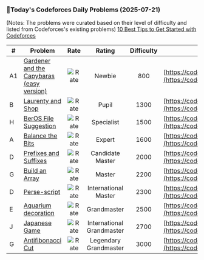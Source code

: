 ### 🌟Today's Codeforces Daily Problems (2025-07-21)
(Notes: The problems were curated based on their level of difficulty and listed from Codeforces's existing problems)
[10 Best Tips to Get Started with Codeforces](https://github.com/ika9810/Codeforces-Daily-Problems/blob/main/10%20Best%20Tips%20to%20Get%20Started%20with%20Codeforces.md)

| # | Problem | Rate| Rating | Difficulty | Contest |
|---| ----- | :--------: | :----------: | :----------: | ---------- |
|A1|[Gardener and the Capybaras (easy version)](https://codeforces.com/contest/1775/problem/A1)|![Rate](https://img.shields.io/badge/Newbie-800-lightgrey)|Newbie|800|[https://codeforces.com/contest/1775](https://codeforces.com/contest/1775)|
|B|[Laurenty and Shop](https://codeforces.com/contest/586/problem/B)|![Rate](https://img.shields.io/badge/Pupil-1300-brightgreen)|Pupil|1300|[https://codeforces.com/contest/586](https://codeforces.com/contest/586)|
|H|[BerOS File Suggestion](https://codeforces.com/contest/1070/problem/H)|![Rate](https://img.shields.io/badge/Specialist-1500-9cf)|Specialist|1500|[https://codeforces.com/contest/1070](https://codeforces.com/contest/1070)|
|A|[Balance the Bits](https://codeforces.com/contest/1503/problem/A)|![Rate](https://img.shields.io/badge/Expert-1600-blue)|Expert|1600|[https://codeforces.com/contest/1503](https://codeforces.com/contest/1503)|
|D|[Prefixes and Suffixes](https://codeforces.com/contest/432/problem/D)|![Rate](https://img.shields.io/badge/Candidate%20Master-2000-blueviolet)|Candidate Master|2000|[https://codeforces.com/contest/432](https://codeforces.com/contest/432)|
|G|[Build an Array](https://codeforces.com/contest/2114/problem/G)|![Rate](https://img.shields.io/badge/Master-2200-orange)|Master|2200|[https://codeforces.com/contest/2114](https://codeforces.com/contest/2114)|
|D|[Perse-script](https://codeforces.com/contest/72/problem/D)|![Rate](https://img.shields.io/badge/International%20Master-2300-orange)|International Master|2300|[https://codeforces.com/contest/72](https://codeforces.com/contest/72)|
|E|[Aquarium decoration](https://codeforces.com/contest/799/problem/E)|![Rate](https://img.shields.io/badge/Grandmaster-2500-red)|Grandmaster|2500|[https://codeforces.com/contest/799](https://codeforces.com/contest/799)|
|J|[Japanese Game](https://codeforces.com/contest/1510/problem/J)|![Rate](https://img.shields.io/badge/International%20Grandmaster-2700-red)|International Grandmaster|2700|[https://codeforces.com/contest/1510](https://codeforces.com/contest/1510)|
|G|[Antifibonacci Cut](https://codeforces.com/contest/1743/problem/G)|![Rate](https://img.shields.io/badge/Legendary%20Grandmaster-3000-red)|Legendary Grandmaster|3000|[https://codeforces.com/contest/1743](https://codeforces.com/contest/1743)|
